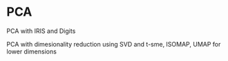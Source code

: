 # PCA
 PCA with IRIS and Digits

PCA with dimesionality reduction using SVD and t-sme, ISOMAP, UMAP for lower dimensions
